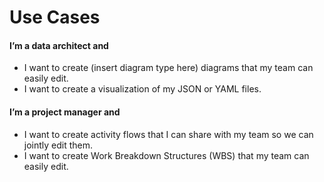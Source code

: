 # Use Cases

#### I’m a data architect and

* I want to create (insert diagram type here) diagrams that my team can easily edit.
* I want to create a visualization of my JSON or YAML files.

#### I’m a project manager and

* I want to create activity flows that I can share with my team so we can jointly edit them.
* I want to create Work Breakdown Structures (WBS) that my team can easily edit.
